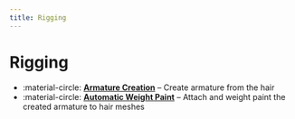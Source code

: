 ```yaml
---
title: Rigging
---
```


# Rigging

<div class="grid cards" markdown>

- :material-circle: __[Armature Creation]__ – Create armature from the hair
- :material-circle: __[Automatic Weight Paint]__ – Attach and weight paint the created armature to hair meshes

</div>

  [Armature Creation]: armature_creation.md
  [Automatic Weight Paint]: automatic_weight_paint.md